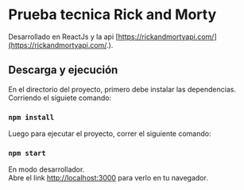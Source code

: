 # Prueba tecnica Rick and Morty

Desarrollado en ReactJs  y la api [https://rickandmortyapi.com/](https://rickandmortyapi.com/.).

## Descarga y ejecución

En el directorio del proyecto, primero debe instalar las dependencias. Corriendo el siguiete comando:

### `npm install`

Luego para ejecutar el proyecto, correr el siguiente comando:

### `npm start`

En modo desarrollador.\
Abre el link [http://localhost:3000](http://localhost:3000) para verlo en tu navegador.
